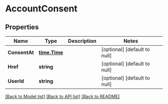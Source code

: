 # AccountConsent

## Properties
Name | Type | Description | Notes
------------ | ------------- | ------------- | -------------
**ConsentAt** | [**time.Time**](time.Time.md) |  | [optional] [default to null]
**Href** | **string** |  | [optional] [default to null]
**UserId** | **string** |  | [optional] [default to null]

[[Back to Model list]](../README.md#documentation-for-models) [[Back to API list]](../README.md#documentation-for-api-endpoints) [[Back to README]](../README.md)


